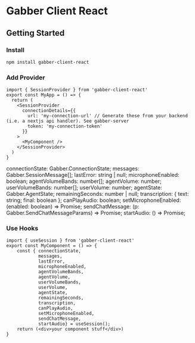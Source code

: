 # Gabber Client React

## Getting Started

### Install

```bash
npm install gabber-client-react
```

### Add Provider

```tsx
import { SessionProvider } from 'gabber-client-react'
export const MyApp = () => {
  return (
    <SessionProvider
      connectionDetails={{
        url: 'my-connection-url' // Generate these from your backend (i.e. a nextjs api handler). See gabber-server
        token: 'my-connection-token'
      }}
    >
      <MyComponent />
    </SessionProvider>
  )
}
```

  connectionState: Gabber.ConnectionState;
  messages: Gabber.SessionMessage[];
  lastError: string | null;
  microphoneEnabled: boolean;
  agentVolumeBands: number[];
  agentVolume: number;
  userVolumeBands: number[];
  userVolume: number;
  agentState: Gabber.AgentState;
  remainingSeconds: number | null;
  transcription: { text: string; final: boolean };
  canPlayAudio: boolean;
  setMicrophoneEnabled: (enabled: boolean) => Promise<void>;
  sendChatMessage: (p: Gabber.SendChatMessageParams) => Promise<void>;
  startAudio: () => Promise<void>;

### Use Hooks
```tsx
import { useSession } from 'gabber-client-react'
export const MyComponent = () => {
    const { connectionState,
            messages,
            lastError,
            microphoneEnabled,
            agentVolumeBands,
            agentVolume,
            userVolumeBands,
            userVolume,
            agentState,
            remainingSeconds,
            transcription,
            canPlayAudio,
            setMicrophoneEnabled,
            sendChatMessage,
            startAudio} = useSession();
    return (<div>your component stuff</div>)
}
```

